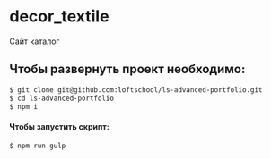 # decor_textile
Сайт каталог

##  Чтобы развернуть проект необходимо:
```sh
$ git clone git@github.com:loftschool/ls-advanced-portfolio.git
$ cd ls-advanced-portfolio
$ npm i
```

#### Чтобы запустить скрипт:
```sh
$ npm run gulp
```
